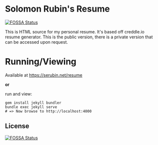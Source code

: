 # Solomon Rubin's Resume
[![FOSSA Status](https://app.fossa.io/api/projects/git%2Bgithub.com%2FSerubin%2FResume.svg?type=shield)](https://app.fossa.io/projects/git%2Bgithub.com%2FSerubin%2FResume?ref=badge_shield)


This is HTML source for my personal resume. It's based off creddle.io resume generator. 
This is the public version, there is a private version that can be accessed upon request.

# Running/Viewing
Available at https://serubin.net/resume

**or**

run and view:
```shell
gem install jekyll bundler
bundle exec jekyll serve
# => Now browse to http://localhost:4000 
```


## License
[![FOSSA Status](https://app.fossa.io/api/projects/git%2Bgithub.com%2FSerubin%2FResume.svg?type=large)](https://app.fossa.io/projects/git%2Bgithub.com%2FSerubin%2FResume?ref=badge_large)
